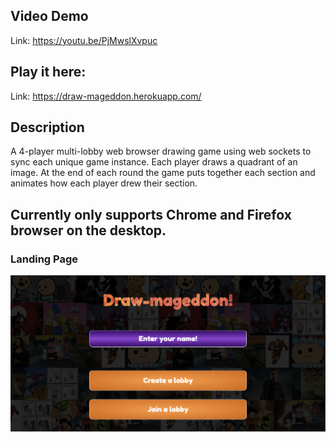 ## Video Demo
Link: https://youtu.be/PjMwslXvpuc

## Play it here:
Link: https://draw-mageddon.herokuapp.com/

## Description
A 4-player multi-lobby web browser drawing game using web sockets to sync each unique game instance. Each player draws a quadrant of an image. At the end of each round the game puts together each section and animates how each player drew their section.

## Currently only supports Chrome and Firefox browser on the desktop.

### Landing Page

![App Landing Page](https://github.com/adrian-faustino/draw-mageddon/blob/master/docs/draw-mageddon-landing-view.png?raw=true)

